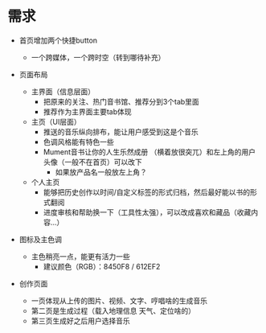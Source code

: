 # 需求



- 首页增加两个快捷button
  - 一个跨媒体，一个跨时空（转到哪待补充）
- 页面布局
  - 主界面（信息层面）
    - 把原来的关注、热门音书馆、推荐分到3个tab里面
    - 推荐作为主界面主要tab体现
  - 主页（UI层面）
    - 推送的音乐纵向排布，能让用户感受到这是个音乐
    - 色调风格能有特色一些
    - Mument音书让你的人生乐然成册 （横着放很突兀）和左上角的用户头像（一般不在首页）可以改下
      - 如果放产品名一般放左上角？
  - 个人主页
    - 能够把历史创作以时间/自定义标签的形式归档，然后最好能以书的形式翻阅
    - 进度审核和帮助换一下（工具性太强），可以改成喜欢和藏品（收藏内容…）
- 图标及主色调
  - 主色稍亮一点，能更有活力一些
    - 建议颜色（RGB）：8450F8 / 612EF2

- 创作页面
  - 一页体现从上传的图片、视频、文字、哼唱啥的生成音乐
  - 第二页是生成过程（载入地理信息 天气、定位啥的）
  - 第三页生成好之后用户选择音乐